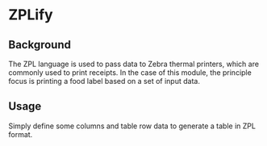# ZPLify

## Background

The ZPL language is used to pass data to Zebra thermal printers, which are commonly used to print receipts.  In the case of this module, the principle focus is printing a food label based on a set of input data.

## Usage

Simply define some columns and table row data to generate a table in ZPL format.